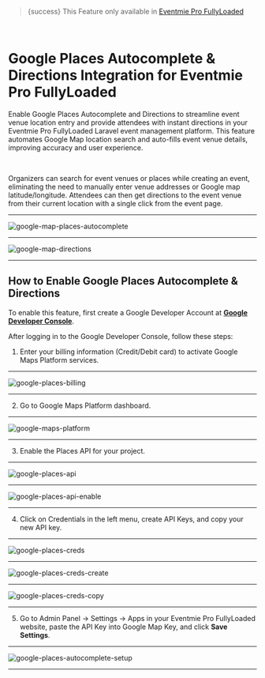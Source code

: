 <!--
Meta Description: Learn how to enable Google Places Autocomplete and Directions in Eventmie Pro FullyLoaded. Step-by-step guide for integrating Google Maps API, automating event venue location, and providing attendees with instant directions in your Laravel event management platform.
Meta Keywords: Google Places, autocomplete, directions, Eventmie Pro FullyLoaded, Laravel Google Maps integration, event venue, Google Maps API, location search, event management, Classiebit
-->
> {success} This Feature only available in [Eventmie Pro FullyLoaded](https://classiebit.com/eventmie-pro-fullyloaded)

<br>

# Google Places Autocomplete & Directions Integration for Eventmie Pro FullyLoaded

Enable Google Places Autocomplete and Directions to streamline event venue location entry and provide attendees with instant directions in your Eventmie Pro FullyLoaded Laravel event management platform. This feature automates Google Map location search and auto-fills event venue details, improving accuracy and user experience.

<br>

Organizers can search for event venues or places while creating an event, eliminating the need to manually enter venue addresses or Google map latitude/longitude. Attendees can then get directions to the event venue from their current location with a single click from the event page.

---

![google-map-places-autocomplete](/images/v3/google-place-autocomplate-image-2.webp "google-map-places-autocomplete")

---

![google-map-directions](/images/v2/EventmieProFullyLoadedV2.0/google-map-directions.webp "google-map-directions")

---

## How to Enable Google Places Autocomplete & Directions

To enable this feature, first create a Google Developer Account at **[Google Developer Console](https://console.cloud.google.com/)**.

After logging in to the Google Developer Console, follow these steps:

1. Enter your billing information (Credit/Debit card) to activate Google Maps Platform services.

---

![google-places-billing](/images/fullyloaded/google-places-billing.webp "google-places-billing")

---

2. Go to Google Maps Platform dashboard.

---

![google-maps-platform](/images/fullyloaded/google-maps-platform.webp "google-maps-platform")

---

3. Enable the Places API for your project.

---

![google-places-api](/images/fullyloaded/google-places-api.webp "google-places-api")

---

![google-places-api-enable](/images/fullyloaded/google-places-api-enable.webp "google-places-api-enable")

---

4. Click on Credentials in the left menu, create API Keys, and copy your new API key.

---

![google-places-creds](/images/fullyloaded/google-places-creds.webp "google-places-creds")

---

![google-places-creds-create](/images/fullyloaded/google-places-creds-create.webp "google-places-creds-create")

---

![google-places-creds-copy](/images/fullyloaded/google-places-creds-copy.webp "google-places-creds-copy")

---

5. Go to Admin Panel -> Settings -> Apps in your Eventmie Pro FullyLoaded website, paste the API Key into Google Map Key, and click **Save Settings**.

---

![google-places-autocomplete-setup](/images/v2/EventmieProFullyLoadedV2.0/google-places-autocomplete-setup.webp "google-places-autocomplete-setup")

---
